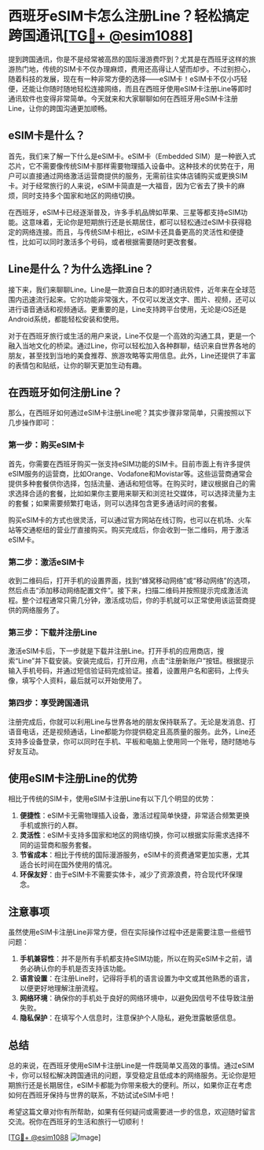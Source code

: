 # 西班牙eSIM卡怎么注册Line？轻松搞定跨国通讯[[TG💪+ @esim1088](https://t.me/s/esim1088)]

提到跨国通讯，你是不是经常被高昂的国际漫游费吓到？尤其是在西班牙这样的旅游热门地，传统的SIM卡不仅办理麻烦，费用还高得让人望而却步。不过别担心，随着科技的发展，现在有一种非常方便的选择——eSIM卡！eSIM卡不仅小巧轻便，还能让你随时随地轻松连接网络，而且在西班牙使用eSIM卡注册Line等即时通讯软件也变得非常简单。今天就来和大家聊聊如何在西班牙用eSIM卡注册Line，让你的跨国沟通更加顺畅。

## eSIM卡是什么？

首先，我们来了解一下什么是eSIM卡。eSIM卡（Embedded SIM）是一种嵌入式芯片，它不需要像传统SIM卡那样需要物理插入设备中。这种技术的优势在于，用户可以直接通过网络激活运营商提供的服务，无需前往实体店铺购买或更换SIM卡。对于经常旅行的人来说，eSIM卡简直是一大福音，因为它省去了换卡的麻烦，同时支持多个国家和地区的网络切换。

在西班牙，eSIM卡已经逐渐普及，许多手机品牌如苹果、三星等都支持eSIM功能。这意味着，无论你是短期旅行还是长期居住，都可以轻松通过eSIM卡获得稳定的网络连接。而且，与传统SIM卡相比，eSIM卡还具备更高的灵活性和便捷性，比如可以同时激活多个号码，或者根据需要随时更改套餐。

## Line是什么？为什么选择Line？

接下来，我们来聊聊Line。Line是一款源自日本的即时通讯软件，近年来在全球范围内迅速流行起来。它的功能非常强大，不仅可以发送文字、图片、视频，还可以进行语音通话和视频通话。更重要的是，Line支持跨平台使用，无论是iOS还是Android系统，都能轻松安装和使用。

对于在西班牙旅行或生活的用户来说，Line不仅是一个高效的沟通工具，更是一个融入当地文化的桥梁。通过Line，你可以轻松加入各种群聊，结识来自世界各地的朋友，甚至找到当地的美食推荐、旅游攻略等实用信息。此外，Line还提供了丰富的表情包和贴纸，让你的聊天更加生动有趣。

## 在西班牙如何注册Line？

那么，在西班牙如何通过eSIM卡注册Line呢？其实步骤非常简单，只需按照以下几步操作即可：

### 第一步：购买eSIM卡

首先，你需要在西班牙购买一张支持eSIM功能的SIM卡。目前市面上有许多提供eSIM服务的运营商，比如Orange、Vodafone和Movistar等。这些运营商通常会提供多种套餐供你选择，包括流量、通话和短信等。在购买时，建议根据自己的需求选择合适的套餐，比如如果你主要用来聊天和浏览社交媒体，可以选择流量为主的套餐；如果需要频繁打电话，则可以选择包含更多通话时间的套餐。

购买eSIM卡的方式也很灵活，可以通过官方网站在线订购，也可以在机场、火车站等交通枢纽的营业厅直接购买。购买完成后，你会收到一张二维码，用于激活eSIM卡。

### 第二步：激活eSIM卡

收到二维码后，打开手机的设置界面，找到“蜂窝移动网络”或“移动网络”的选项，然后点击“添加移动网络配置文件”。接下来，扫描二维码并按照提示完成激活流程。整个过程通常只需几分钟，激活成功后，你的手机就可以正常使用该运营商提供的网络服务了。

### 第三步：下载并注册Line

激活eSIM卡后，下一步就是下载并注册Line。打开手机的应用商店，搜索“Line”并下载安装。安装完成后，打开应用，点击“注册新账户”按钮。根据提示输入手机号码，并通过短信验证码完成验证。接着，设置用户名和密码，上传头像，填写个人资料，最后就可以开始使用了。

### 第四步：享受跨国通讯

注册完成后，你就可以利用Line与世界各地的朋友保持联系了。无论是发消息、打语音电话，还是视频通话，Line都能为你提供稳定且高质量的服务。此外，Line还支持多设备登录，你可以同时在手机、平板和电脑上使用同一个账号，随时随地与好友互动。

## 使用eSIM卡注册Line的优势

相比于传统的SIM卡，使用eSIM卡注册Line有以下几个明显的优势：

1. **便捷性**：eSIM卡无需物理插入设备，激活过程简单快捷，非常适合频繁更换手机或旅行的人群。
2. **灵活性**：eSIM卡支持多国家和地区的网络切换，你可以根据实际需求选择不同的运营商和服务套餐。
3. **节省成本**：相比于传统的国际漫游服务，eSIM卡的资费通常更加实惠，尤其适合长时间在国外使用的情况。
4. **环保友好**：由于eSIM卡不需要实体卡，减少了资源浪费，符合现代环保理念。

## 注意事项

虽然使用eSIM卡注册Line非常方便，但在实际操作过程中还是需要注意一些细节问题：

1. **手机兼容性**：并不是所有手机都支持eSIM功能，所以在购买eSIM卡之前，请务必确认你的手机是否支持该功能。
2. **语言设置**：在注册Line时，记得将手机的语言设置为中文或其他熟悉的语言，以便更好地理解注册流程。
3. **网络环境**：确保你的手机处于良好的网络环境中，以避免因信号不佳导致注册失败。
4. **隐私保护**：在填写个人信息时，注意保护个人隐私，避免泄露敏感信息。

## 总结

总的来说，在西班牙使用eSIM卡注册Line是一件既简单又高效的事情。通过eSIM卡，你可以轻松解决跨国通讯的问题，享受稳定且低成本的网络服务。无论你是短期旅行还是长期居住，eSIM卡都能为你带来极大的便利。所以，如果你正在考虑如何在西班牙保持与世界的联系，不妨试试eSIM卡吧！

希望这篇文章对你有所帮助，如果有任何疑问或需要进一步的信息，欢迎随时留言交流。祝你在西班牙的生活和旅行一切顺利！

[[TG💪+ @esim1088](https://t.me/s/esim1088) ![Image](https://i.postimg.cc/4NQfJmqS/Snipaste-2025-05-13-00-14-12.png)]